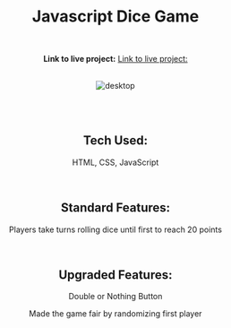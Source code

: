 <div align="center">

# Javascript Dice Game

<br>

  **Link to live project:** <a href="https://tjacka.github.io/JS-Dice-Game/" target="_blank">Link to live project:</a>

<br>
  
<img src="https://i.ibb.co/5rwSNG5/desktop.jpg" alt="desktop" border="0">

<br><br>

## Tech Used: 
  
HTML, CSS, JavaScript

<br> 

## Standard Features:

Players take turns rolling dice until first to reach 20 points 

<br>

## Upgraded Features:

Double or Nothing Button
  
Made the game fair by randomizing first player
